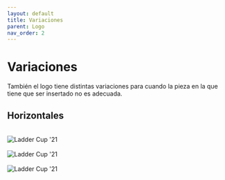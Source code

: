 ```yaml
---
layout: default
title: Variaciones
parent: Logo
nav_order: 2
---
```




# Variaciones

También el logo tiene distintas variaciones para cuando la pieza en la que tiene que ser insertado no es adecuada.

## Horizontales
<br />

<img src="../../../assets/images/logo-horizontal-negro.jpg" alt="Ladder Cup '21"/>
<br />
<br />

<img src="../../../assets/images/logo-horizontal-blanco.jpg" alt="Ladder Cup '21"/>
<br /><br />

<img src="../../../assets/images/logo-horizontal-dorado.jpg" alt="Ladder Cup '21"/>
<br />
<br />
<br />